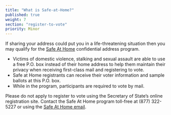 ```yaml
---
title: "What is Safe-at-Home?"
published: true
weight: 7
section: "register-to-vote"
priority: Minor
---
```


If sharing your address could put you in a life-threatening situation then you may qualify for the [Safe At Home](http://www.sos.ca.gov/registries/safe-home/) confidential address program. 
- Victims of domestic violence, stalking and sexual assault are able to use a free P.O. box instead of their home address to help them maintain their privacy when receiving first-class mail and registering to vote.
- Safe at Home registrants can receive their voter information and sample ballots at this P.O. box.
- While in the program, participants are required to vote by mail.   

Please do not apply to register to vote using the Secretary of State’s online registration site. Contact the Safe At Home program toll-free at (877) 322-5227 or using the [Safe At Home email](http://www.sos.ca.gov/registries/safe-home/contact/email-safe-home/).
